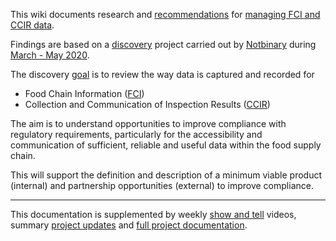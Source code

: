 This wiki documents research and [recommendations](recommendations) for [managing FCI and CCIR data](definition). 

Findings are based on a [discovery](methodology) project carried out by [Notbinary](team) during [March - May 2020](timeline-and-ceremonies). 

The discovery [goal](scope) is to review the way data is captured and recorded for 
- Food Chain Information ([FCI](glossary#fci)) 
- Collection and Communication of Inspection Results ([CCIR](glossary#ccir))

The aim is to understand opportunities to improve compliance with regulatory requirements, particularly for the accessibility and communication of sufficient, reliable and useful data within the food supply chain. 

This will support the definition and description of a minimum viable product (internal) and partnership opportunities (external) to improve compliance. 

***

This documentation is supplemented by weekly [show and tell](show-and-tells) videos, summary [project updates](https://github.com/notbinary/fsa-weeknotes/wiki#) and [full project documentation](https://drive.google.com/drive/u/0/folders/1Fgm0gKiuKD3-MNfp-RVOyG_ZirdysFUq).

